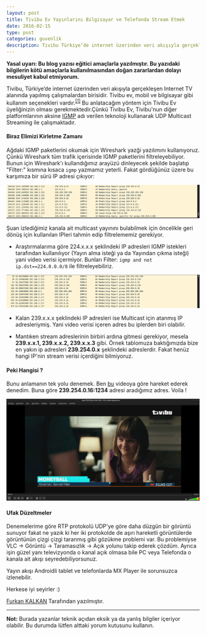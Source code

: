 ```yaml
---
layout: post
title: Tivibu Ev Yayınlarını Bilgisayar ve Telefonda Stream Etmek
date: 2016-02-15
type: post
categories: guvenlik
description: Tivibu Türkiye’de internet üzerinden veri akışıyla gerçekleşen Internet TV alanında
---
```


**Yasal uyarı: Bu blog yazısı eğitici amaçlarla yazılmıştır. Bu yazıdaki bilgilerin kötü amaçlarla kullanılmasından doğan zararlardan dolayı mesuliyet kabul etmiyorum.**

Tivibu, Türkiye’de internet üzerinden veri akışıyla gerçekleşen Internet TV alanında yapılmış çalışmalardan birisidir. Tivibu ev, mobil ve bilgisayar gibi kullanım seçenekleri vardır.<sup>[[1]](https://tr.wikipedia.org/wiki/Tivibu)</sup>
Bu anlatacağım yöntem için Tivibu Ev üyeliğinizin olması gerekmektedir.Çünkü Tivibu Ev, Tivibu'nun diğer platformlarının aksine [IGMP](https://tr.wikipedia.org/wiki/%C4%B0nternet_Grup_Y%C3%B6netim_Protokol%C3%BC) adı verilen teknoloji kullanarak UDP Multicast Streaming ile çalışmaktadır.

#### Biraz Elimizi Kirletme Zamanı
Ağdaki IGMP paketlerini okumak için Wireshark yazği yazılımını kullanıyoruz. Çünkü Wireshark tüm trafik içerisinde IGMP paketlerini filtreleyebiliyor. Bunun için Wireshark'ı kullandığımız arayüzü dinleyecek şekilde başlatıp "Filter:" kısmına kısaca `igmp` yazmamız yeterli. Fakat gördüğünüz üzere bu karşımıza bir sürü IP adresi çıkıyor:

![ttnetgorsel1](/assets/ExjelYz.png)

 Şuan izlediğimiz kanala ait multicast yayınını bulabilmek için öncelikle geri dönüş için kullanılan IPleri tahmin edip filtrelememiz gerekiyor.

- Araştırmalarıma göre 224.x.x.x şeklindeki IP adresleri IGMP istekleri tarafından kullanılıyor (Yayın alma isteği ya da Yayından çıkma isteği) yani video verisi içermiyor. Bunları Filter: `igmp and not ip.dst==224.0.0.0/8` ile filtreleyebiliriz.

![ttnetgorsel2](/assets/J2szjCG.png)

- Kalan 239.x.x.x şeklindeki IP adresleri ise Multicast için atanmış IP adresleriymiş. Yani video verisi içeren adres bu iplerden biri olabilir.

- Mantıken stream adreslerinin birbiri ardına gitmesi gerekiyor, mesela **239.x.x.1, 239.x.x.2, 239.x.x.3** gibi. Örnek tablomuza baktığımızda bize en yakın ip adresleri **239.254.0.x** şeklindeki adreslerdir. Fakat henüz hangi IP'nin stream verisi içerdiğini bilmiyoruz.

#### Peki Hangisi ?

Bunu anlamanın tek yolu denemek. Ben [bu](https://www.youtube.com/watch?v=InxO6tviZOE) videoya göre hareket ederek denedim. Buna göre **239.254.0.16:1234** adresi aradığımız adres. Voila !

![ttnetgorsel3](/assets/ejEJ7GU.png)

#### Ufak Düzeltmeler
Denemelerime göre RTP protokolü UDP'ye göre daha düzgün bir görüntü sunuyor fakat ne yazık ki her iki protokolde de aşırı hareketli görüntülerde görüntünün çizgi çizgi taranmış gibi gözükme problemi var. Bu problemiyse VLC -> Görüntü -> Taramasızlık -> Açık  yolunu takip ederek çözdüm. Ayrıca işin güzel yanı televizyonda o kanal açık olmasa bile PC veya Telefonda o kanala ait akışı seyredebiliyorsunuz.

Yayın akışı Androidli tablet ve telefonlarda MX Player ile sorunsuzca izlenebilir.

Herkese iyi seyirler :)

[Furkan KALKAN](http://www.furkankalkan.com/) Tarafından yazılmıştır.

----
**Not:** Burada yazanlar teknik açıdan eksik ya da yanlış bilgiler içeriyor olabilir. Bu durumda lütfen alttaki yorum kutusunu kullanın.
